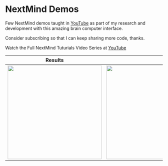 # NextMind Demos
Few NextMind demos taught in [YouTube](https://www.youtube.com/dilmervalecillos) as part of my research and development with this amazing brain computer interface. 

Consider subscribing so that I can keep sharing more code, thanks.

Watch the Full NextMind Tuturials Video Series at [YouTube](https://www.youtube.com/playlist?list=PLQMQNmwN3Fvy-0AYNEpbqiEVdGXg9SvTJ)

|Results||
|---|---|
|<img src="https://github.com/dilmerv/NextMindDemos/blob/master/docs/images/locomotion_1.gif" width="300">|<img src="https://github.com/dilmerv/NextMindDemos/blob/master/docs/images/locomotion_2.gif" width="300">|